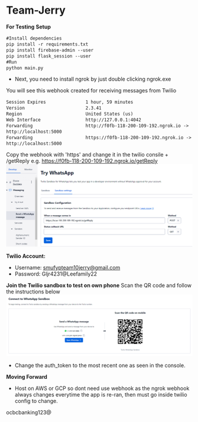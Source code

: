 # Team-Jerry
**For Testing**
**Setup**
```
#Install dependencies
pip install -r requirements.txt
pip install firebase-admin --user
pip install flask_session --user
#Run
python main.py

```
- Next, you need to install ngrok by just double clicking ngrok.exe

You will see this webhook created for receiving messages from Twilio
```
Session Expires               1 hour, 59 minutes
Version                       2.3.41
Region                        United States (us)
Web Interface                 http://127.0.0.1:4042
Forwarding                    http://f0fb-118-200-109-192.ngrok.io -> http://localhost:5000
Forwarding                    https://f0fb-118-200-109-192.ngrok.io -> http://localhost:5000

```
Copy the webhook with 'https' and change it in the twilio consile + /getReply
e.g. https://f0fb-118-200-109-192.ngrok.io/getReply
![Alt text](images/TwilioConsole-1.png)

**Twilio Account:**
- Username: smufypteam10jerry@gmail.com
- Password: Gljr4231@Leefamily22

**Join the Twilio sandbox to test on own phone**
Scan the QR code and follow the instructions below
![Alt text](images/TwilioConsole-2.png)

- Change the auth_token to the most recent one as seen in the console.

**Moving Forward**
- Host on AWS or GCP so dont need use webhook as the ngrok webhook always changes everytime the app is re-ran, then must go inside twilio config to change.

ocbcbanking123@